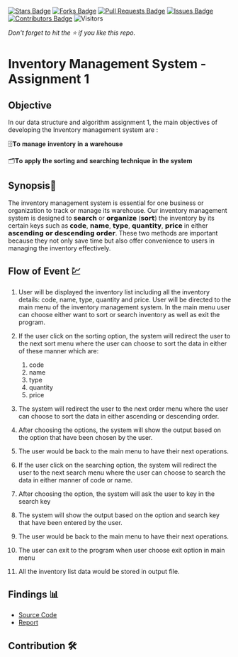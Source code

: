 [![Stars Badge](https://img.shields.io/github/stars/jjn7702/SECJ2013-DSA)](https://github.com/jjn7702/SECJ2013-DSA/Submission/Sample/stargazers)
[![Forks Badge](https://img.shields.io/github/forks/jjn7702/SECJ2013-DSA)](https://github.com/jjn7702/SECJ2013-DSA/Submission/Sample/network/members)
[![Pull Requests Badge](https://img.shields.io/github/issues-pr/jjn7702/SECJ2013-DSA)](https://github.com/jjn7702/SECJ2013-DSA/Submission/Sample/pulls)
[![Issues Badge](https://img.shields.io/github/issues/jjn7702/SECJ2013-DSA)](https://github.com/jjn7702/SECJ2013-DSA/Submission/Sample/issues)
[![Contributors Badge](https://img.shields.io/github/contributors/jjn7702/SECJ2013-DSA?color=2b9348)](https://github.com/jjn7702/SECJ2013-DSA/Submission/Sample/graphs/contributors)
![Visitors](https://api.visitorbadge.io/api/visitors?path=https%3A%2F%2Fgithub.com%2Fjjn7702%2FSECJ2013-DSA%2FSubmission%2FSample&labelColor=%23d9e3f0&countColor=%23697689&style=flat)

_Don't forget to hit the :star: if you like this repo._

# Inventory Management System - Assignment 1
## Objective
In our data structure and algorithm assignment 1, the main objectives of developing the Inventory management system are :

🗄️𝐓𝐨 𝐦𝐚𝐧𝐚𝐠𝐞 𝐢𝐧𝐯𝐞𝐧𝐭𝐨𝐫𝐲 𝐢𝐧 𝐚 𝐰𝐚𝐫𝐞𝐡𝐨𝐮𝐬𝐞

🗂️𝐓𝐨 𝐚𝐩𝐩𝐥𝐲 𝐭𝐡𝐞 𝐬𝐨𝐫𝐭𝐢𝐧𝐠 𝐚𝐧𝐝 𝐬𝐞𝐚𝐫𝐜𝐡𝐢𝐧𝐠 𝐭𝐞𝐜𝐡𝐧𝐢𝐪𝐮𝐞 𝐢𝐧 𝐭𝐡𝐞 𝐬𝐲𝐬𝐭𝐞𝐦


## Synopsis📝

The inventory management system is essential for one business or organization to track or manage its warehouse. Our inventory management system is designed to 𝘀𝗲𝗮𝗿𝗰𝗵 or 𝗼𝗿𝗴𝗮𝗻𝗶𝘇𝗲 (𝘀𝗼𝗿𝘁) the inventory by its certain keys such as 𝗰𝗼𝗱𝗲, 𝗻𝗮𝗺𝗲, 𝘁𝘆𝗽𝗲, 𝗾𝘂𝗮𝗻𝘁𝗶𝘁𝘆, 𝗽𝗿𝗶𝗰𝗲 in either 𝗮𝘀𝗰𝗲𝗻𝗱𝗶𝗻𝗴 𝗼𝗿 𝗱𝗲𝘀𝗰𝗲𝗻𝗱𝗶𝗻𝗴 𝗼𝗿𝗱𝗲𝗿. These two methods are important because they not only save time but also offer convenience to users in managing the inventory effectively.



## Flow of Event 💹

1. User will be displayed the inventory list including all the inventory details: code, name, type, quantity and price. User will be directed to the main menu of the inventory management system. In the main menu user can choose either want to sort or search inventory as well as exit the program.

2. If the user click on the sorting option, the system will redirect the user to the next sort menu where the user can choose to sort the data in either of these manner which are:

    1. code
    2. name 
    3. type
    4. quantity
    5. price
       
3. The system will redirect the user to the next order menu where the user can choose to sort the data in either ascending or descending order.

4. After choosing the options, the system will show the output based on the option that have been chosen by the user.

5. The user would be back to the main menu to have their next operations.

6. If the user click on the searching option, the system will redirect the user to the next search menu where the user can choose to search the data in either manner of code or name.

7. After choosing the option, the system will ask the user to key in the search key
  
8. The system will show the output based on the option and search key that have been entered by the user.
   
9. The user would be back to the main menu to have their next operations.

10. The user can exit to the program when user choose exit option in main menu

11. All the inventory list data would be stored in output file.

## Findings 📊

- [Source Code](./source_code)
- [Report](./report)

## Contribution 🛠️

